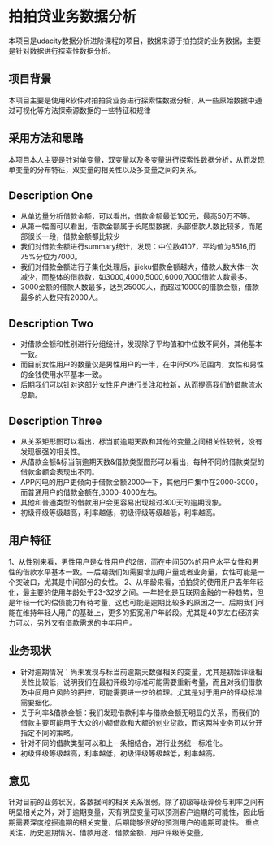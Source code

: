 # 拍拍贷业务数据分析
本项目是udacity数据分析进阶课程的项目，数据来源于拍拍贷的业务数据，主要是针对数据进行探索性数据分析。

## 项目背景
本项目主要是使用R软件对拍拍贷业务进行探索性数据分析，从一些原始数据中通过可视化等方法探索源数据的一些特征和规律

## 采用方法和思路
本项目本人主要是针对单变量，双变量以及多变量进行探索性数据分析，从而发现单变量的分布特征，双变量的相关性以及多变量之间的关系。

## Description One
* 从单边量分析借款金额，可以看出，借款金额最低100元，最高50万不等。
* 从第一幅图可以看出，借款金额属于长尾型数据，头部借款人数比较多，而尾部很长一段，借款金额都比较少
* 我们对借款金额进行summary统计，发现：中位数4107，平均值为8516,而75%分位为7000。
* 我们对借款金额进行子集化处理后，jjieku借款金额越大，借款人数大体一次减少，而整体的借款数，如3000,4000,5000,6000,7000借款人数最多。
* 3000金额的借款人数最多，达到25000人，而超过10000的借款金额，借款最多的人数只有2000人。

## Description Two
* 对借款金额和性别进行分组统计，发现除了平均值和中位数不同外，其他基本一致。
* 而目前女性用户的数量仅是男性用户的一半，在中间50%范围内，女性和男性的金钱使用水平基本一致。
* 后期我们可以针对这部分女性用户进行关注和拉新，从而提高我们的借款流水总额。

## Description Three
* 从关系矩形图可以看出，标当前逾期天数和其他的变量之间相关性较弱，没有发现很强的相关性。
* 从借款金额&标当前逾期天数&借款类型图形可以看出，每种不同的借款类型的借款金额会表现出不同。
* APP闪电的用户更倾向于借款金额2000一下，其他用户集中在2000-3000，而普通用户的借款金额在,3000-4000左右。
* 其他和普通类型的借款用户会更容易出现超过300天的逾期现象。
* 初级评级等级越高，利率越低，初级评级等级越低，利率越高。

## 用户特征
1、从性别来看，男性用户是女性用户的2倍，而在中间50%的用户水平女性和男性的借款水平基本一致。—后期我们如需要增加用户量或者业务量，女性可能是一个突破口，尤其是中间部分的女性。
2、从年龄来看，拍拍贷的使用用户去年年轻化，最主要的使用年龄处于23-32岁之间。—年轻化是互联网金融的一种趋势，但是年轻一代的偿债能力有待考量，这也可能是逾期比较多的原因之一。后期我们可能在维持年轻人用户的基础上，更多的拓宽用户年龄段。尤其是40岁左右经济实力可以，另外又有借款需求的中年用户。

## 业务现状
* 针对逾期情况：尚未发现与标当前逾期天数强相关的变量，尤其是初始评级相关性比较低，说明我们在最初评级的标准可能需要重新考量，而且对我们借款及中间用户风险的把控，可能需要进一步的梳理。尤其是对于用户的评级标准需要细化。 
* 关于利率&借款金额：我们发现借款利率与借款金额无明显的关系，而我们的借款主要可能用于大众的小额借款和大额的创业贷款，而这两种业务可以分开指定不同的策略。 
* 针对不同的借款类型可以和上一条相结合，进行业务统一标准化。
* 初级评级等级越高，利率越低，初级评级等级越低，利率越高。

## 意见
针对目前的业务状况，各数据间的相关关系很弱，除了初级等级评价与利率之间有明显相关之外，对于逾期变量，灭有明显变量可以预测客户逾期的可能性，因此后期需要深度挖掘逾期的相关变量，后期能够很好的预测用户的逾期可能性。
重点关注，历史逾期情况、借款用途、借款金额、用户评级等变量。
